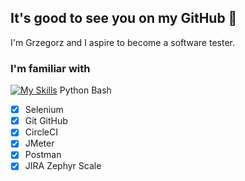 ## It's good to see you on my GitHub 👋
I'm Grzegorz and I aspire to become a software tester.

### I'm familiar with
[![My Skills](https://skillicons.dev/icons?i=python,bash)](https://skillicons.dev) 
Python Bash
- [x] Selenium
- [x] Git GitHub
- [x] CircleCI
- [x] JMeter
- [x] Postman
- [x] JIRA Zephyr Scale   
<!--
**grzegorzchwalencki/grzegorzchwalencki** is a ✨ _special_ ✨ repository because its `README.md` (this file) appears on your GitHub profile.

Here are some ideas to get you started:

- 🔭 I’m currently working on ...
- 🌱 I’m currently learning ...
- 👯 I’m looking to collaborate on ...
- 🤔 I’m looking for help with ...
- 💬 Ask me about ...
- 📫 How to reach me: ...
- 😄 Pronouns: ...
- ⚡ Fun fact: ...
-->
